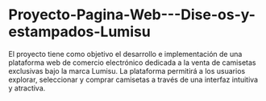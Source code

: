 # Proyecto-Pagina-Web---Dise-os-y-estampados-Lumisu
El proyecto tiene como objetivo el desarrollo e implementación de una plataforma web de comercio electrónico dedicada a la venta de camisetas exclusivas bajo la marca Lumisu. La plataforma permitirá a los usuarios explorar, seleccionar y comprar camisetas a través de una interfaz intuitiva y atractiva. 
